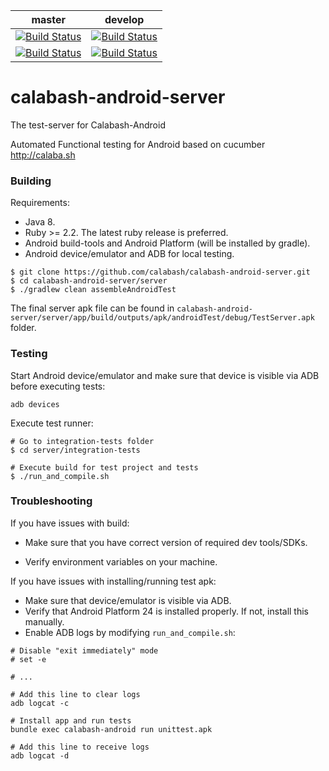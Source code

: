 | master  | develop |
|---------|---------|
|[![Build Status](http://calabash-ci.xyz:8081/job/Calabash%20android%20server%20master/badge/icon)](http://calabash-ci.xyz:8081/job/Calabash%20android%20server%20master/) | [![Build Status](http://calabash-ci.xyz:8081/job/calabash-android-server/job/develop/badge/icon)](http://calabash-ci.xyz:8081/job/calabash-android-server/job/develop/)
|[![Build Status](https://travis-ci.org/calabash/calabash-android-server.svg?branch=master)](https://travis-ci.org/calabash/calabash-android-server) | [![Build Status](https://travis-ci.org/calabash/calabash-android-server.svg?branch=develop)](https://travis-ci.org/calabash/calabash-android-server)

# calabash-android-server
The test-server for Calabash-Android

Automated Functional testing for Android based on cucumber http://calaba.sh 

### Building

Requirements:

- Java 8.
- Ruby >= 2.2. The latest ruby release is preferred.
- Android build-tools and Android Platform (will be installed by gradle).
- Android device/emulator and ADB for local testing.

```
$ git clone https://github.com/calabash/calabash-android-server.git
$ cd calabash-android-server/server
$ ./gradlew clean assembleAndroidTest
```

The final server apk file can be found in `calabash-android-server/server/app/build/outputs/apk/androidTest/debug/TestServer.apk` folder.

### Testing

Start Android device/emulator and make sure that device is visible via ADB before executing tests: 

```
adb devices
```

Execute test runner:

```
# Go to integration-tests folder
$ cd server/integration-tests

# Execute build for test project and tests
$ ./run_and_compile.sh
```

### Troubleshooting

If you have issues with build:
- Make sure that you have correct version of required dev tools/SDKs.

- Verify environment variables on your machine.

If you have issues with installing/running test apk:
- Make sure that device/emulator is visible via ADB.
- Verify that Android Platform 24 is installed properly. If not, install this manually.
- Enable ADB logs by modifying `run_and_compile.sh`:
```
# Disable "exit immediately" mode
# set -e

# ...

# Add this line to clear logs
adb logcat -c

# Install app and run tests
bundle exec calabash-android run unittest.apk

# Add this line to receive logs
adb logcat -d
```
